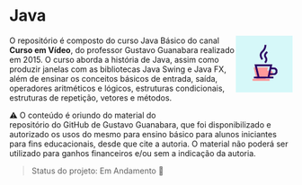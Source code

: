 # Java

<img src="java.jpg" alt="java curso em video" width="20%" align="right"/>O repositório é composto do curso Java Básico do canal **Curso em Vídeo**, do professor Gustavo Guanabara realizado em 2015. O curso aborda a história de Java, assim como produzir janelas com as bibliotecas Java Swing e Java FX, além de ensinar os conceitos básicos de entrada, saída, operadores aritméticos e lógicos, estruturas condicionais, estruturas de repetição, vetores e métodos.



:warning: O conteúdo é oriundo do material do <a href="https://gustavoguanabara.github.io" style="text-decoration:none">repositório do GitHub de Gustavo Guanabara</a>, que foi disponibilizado e autorizado os usos do mesmo para ensino básico para alunos iniciantes para fins educacionais, desde que cite a autoria. O material não poderá ser utilizado para ganhos financeiros e/ou sem a indicação da autoria.



> Status do projeto: Em Andamento :pencil:

